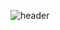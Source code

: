![header](https://capsule-render.vercel.app/api?type=venom&fontcolor=#66CDAA&text=robam's%20github)

